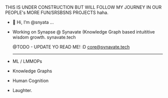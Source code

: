 THIS IS UNDER CONSTRUCTION BUT WILL FOLLOW MY JOURNEY IN OUR PEOPLE's MORE FUN/SRSBSNS PROJECTS haha.

- 👋 Hi, I’m @snyata ...
- Working on Synapse @ Synavate (Knowledge Graph based intuititive wisdom growth.
  synavate.tech

  @TODO - UPDATE YO READ ME! :D 
  core@synavate.tech

  --------------------
- ML / LMMOPs
- Knowledge Graphs
- Human Cognition
- Laughter.


<!---
snyata/snyata is a ✨ special ✨ repository because its `README.md` (this file) appears on your GitHub profile.
You can click the Preview link to take a look at your changes.
--->
